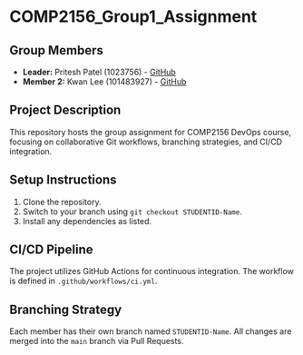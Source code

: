 # COMP2156_Group1_Assignment
## Group Members
- **Leader:** Pritesh Patel (1023756) - [GitHub](https://github.com/priteshpatel)
- **Member 2:** Kwan Lee (101483927) - [GitHub](https://github.com/Kwan-G)
## Project Description
This repository hosts the group assignment for COMP2156 DevOps course, focusing on 
collaborative Git workflows, branching strategies, and CI/CD integration.
## Setup Instructions
1. Clone the repository.
2. Switch to your branch using `git checkout STUDENTID-Name`.
3. Install any dependencies as listed.
## CI/CD Pipeline
The project utilizes GitHub Actions for continuous integration. The workflow is defined 
in `.github/workflows/ci.yml`.
## Branching Strategy
Each member has their own branch named `STUDENTID-Name`. All changes are 
merged into the `main` branch via Pull Requests.